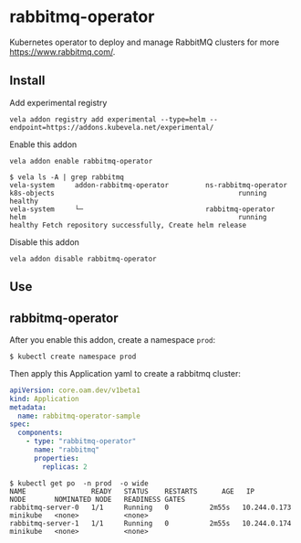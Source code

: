 # rabbitmq-operator

Kubernetes operator to deploy and manage RabbitMQ clusters for more https://www.rabbitmq.com/.

## Install

Add experimental registry
```
vela addon registry add experimental --type=helm --endpoint=https://addons.kubevela.net/experimental/
```

Enable this addon
```
vela addon enable rabbitmq-operator
```

```shell
$ vela ls -A | grep rabbitmq
vela-system     addon-rabbitmq-operator         ns-rabbitmq-operator                    k8s-objects                                             running         healthy
vela-system     └─                              rabbitmq-operator                       helm                                                    running         healthy Fetch repository successfully, Create helm release
```

Disable this addon
```
vela addon disable rabbitmq-operator
```

## Use
## rabbitmq-operator

After you enable this addon, create a namespace `prod`:

```shell
$ kubectl create namespace prod
```

Then apply this Application yaml to create a rabbitmq cluster:

```yaml
apiVersion: core.oam.dev/v1beta1
kind: Application
metadata:
  name: rabbitmq-operator-sample
spec:
  components:
    - type: "rabbitmq-operator"
      name: "rabbitmq"
      properties:
        replicas: 2
```

```shell
$ kubectl get po  -n prod  -o wide
NAME                READY   STATUS    RESTARTS      AGE   IP            NODE       NOMINATED NODE   READINESS GATES
rabbitmq-server-0   1/1     Running   0          2m55s   10.244.0.173   minikube   <none>           <none>
rabbitmq-server-1   1/1     Running   0          2m55s   10.244.0.174   minikube   <none>           <none>
```
